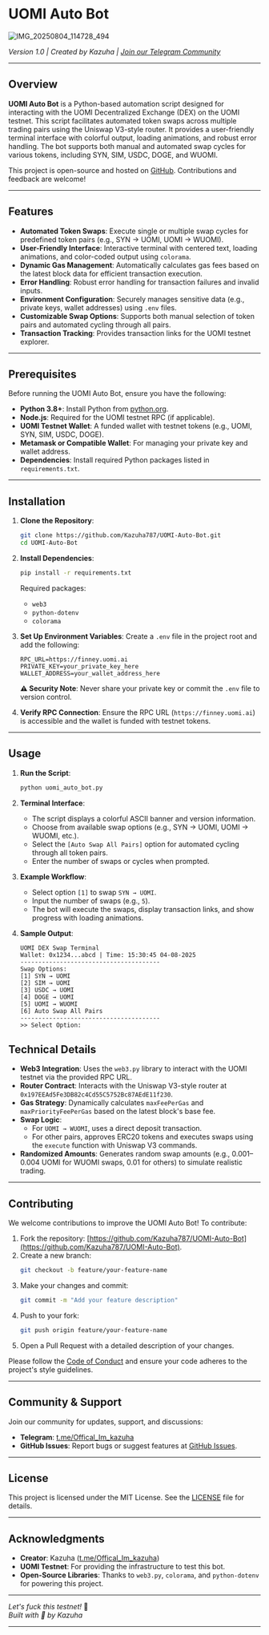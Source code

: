 # UOMI Auto Bot
![IMG_20250804_114728_494](https://github.com/user-attachments/assets/142425f7-0dd2-4335-863b-27942c0bf398)

*Version 1.0 | Created by Kazuha | [Join our Telegram Community](https://t.me/Offical_Im_kazuha)*

---

## Overview

**UOMI Auto Bot** is a Python-based automation script designed for interacting with the UOMI Decentralized Exchange (DEX) on the UOMI testnet. This script facilitates automated token swaps across multiple trading pairs using the Uniswap V3-style router. It provides a user-friendly terminal interface with colorful output, loading animations, and robust error handling. The bot supports both manual and automated swap cycles for various tokens, including SYN, SIM, USDC, DOGE, and WUOMI.

This project is open-source and hosted on [GitHub](https://github.com/Kazuha787/UOMI-Auto-Bot). Contributions and feedback are welcome!

---

## Features

- **Automated Token Swaps**: Execute single or multiple swap cycles for predefined token pairs (e.g., SYN → UOMI, UOMI → WUOMI).
- **User-Friendly Interface**: Interactive terminal with centered text, loading animations, and color-coded output using `colorama`.
- **Dynamic Gas Management**: Automatically calculates gas fees based on the latest block data for efficient transaction execution.
- **Error Handling**: Robust error handling for transaction failures and invalid inputs.
- **Environment Configuration**: Securely manages sensitive data (e.g., private keys, wallet addresses) using `.env` files.
- **Customizable Swap Options**: Supports both manual selection of token pairs and automated cycling through all pairs.
- **Transaction Tracking**: Provides transaction links for the UOMI testnet explorer.

---

## Prerequisites

Before running the UOMI Auto Bot, ensure you have the following:

- **Python 3.8+**: Install Python from [python.org](https://www.python.org/downloads/).
- **Node.js**: Required for the UOMI testnet RPC (if applicable).
- **UOMI Testnet Wallet**: A funded wallet with testnet tokens (e.g., UOMI, SYN, SIM, USDC, DOGE).
- **Metamask or Compatible Wallet**: For managing your private key and wallet address.
- **Dependencies**: Install required Python packages listed in `requirements.txt`.

---

## Installation

1. **Clone the Repository**:
   ```bash
   git clone https://github.com/Kazuha787/UOMI-Auto-Bot.git
   cd UOMI-Auto-Bot
   ```

2. **Install Dependencies**:
   ```bash
   pip install -r requirements.txt
   ```

   Required packages:
   - `web3`
   - `python-dotenv`
   - `colorama`

3. **Set Up Environment Variables**:
   Create a `.env` file in the project root and add the following:
   ```plaintext
   RPC_URL=https://finney.uomi.ai
   PRIVATE_KEY=your_private_key_here
   WALLET_ADDRESS=your_wallet_address_here
   ```

   **⚠️ Security Note**: Never share your private key or commit the `.env` file to version control.

4. **Verify RPC Connection**:
   Ensure the RPC URL (`https://finney.uomi.ai`) is accessible and the wallet is funded with testnet tokens.

---

## Usage

1. **Run the Script**:
   ```bash
   python uomi_auto_bot.py
   ```

2. **Terminal Interface**:
   - The script displays a colorful ASCII banner and version information.
   - Choose from available swap options (e.g., SYN → UOMI, UOMI → WUOMI, etc.).
   - Select the `[Auto Swap All Pairs]` option for automated cycling through all token pairs.
   - Enter the number of swaps or cycles when prompted.

3. **Example Workflow**:
   - Select option `[1]` to swap `SYN → UOMI`.
   - Input the number of swaps (e.g., `5`).
   - The bot will execute the swaps, display transaction links, and show progress with loading animations.

4. **Sample Output**:
   ```
   UOMI DEX Swap Terminal
   Wallet: 0x1234...abcd | Time: 15:30:45 04-08-2025
   ---------------------------------------
   Swap Options:
   [1] SYN → UOMI
   [2] SIM → UOMI
   [3] USDC → UOMI
   [4] DOGE → UOMI
   [5] UOMI → WUOMI
   [6] Auto Swap All Pairs
   ---------------------------------------
   >> Select Option: 
   ```

## Technical Details

- **Web3 Integration**: Uses the `web3.py` library to interact with the UOMI testnet via the provided RPC URL.
- **Router Contract**: Interacts with the Uniswap V3-style router at `0x197EEAd5Fe3DB82c4Cd55C5752Bc87AEdE11f230`.
- **Gas Strategy**: Dynamically calculates `maxFeePerGas` and `maxPriorityFeePerGas` based on the latest block's base fee.
- **Swap Logic**:
  - For `UOMI → WUOMI`, uses a direct deposit transaction.
  - For other pairs, approves ERC20 tokens and executes swaps using the `execute` function with Uniswap V3 commands.
- **Randomized Amounts**: Generates random swap amounts (e.g., 0.001–0.004 UOMI for WUOMI swaps, 0.01 for others) to simulate realistic trading.

---

## Contributing

We welcome contributions to improve the UOMI Auto Bot! To contribute:

1. Fork the repository: [https://github.com/Kazuha787/UOMI-Auto-Bot](https://github.com/Kazuha787/UOMI-Auto-Bot).
2. Create a new branch:
   ```bash
   git checkout -b feature/your-feature-name
   ```
3. Make your changes and commit:
   ```bash
   git commit -m "Add your feature description"
   ```
4. Push to your fork:
   ```bash
   git push origin feature/your-feature-name
   ```
5. Open a Pull Request with a detailed description of your changes.

Please follow the [Code of Conduct](CODE_OF_CONDUCT.md) and ensure your code adheres to the project's style guidelines.

---

## Community & Support

Join our community for updates, support, and discussions:
- **Telegram**: [t.me/Offical_Im_kazuha](https://t.me/Offical_Im_kazuha)
- **GitHub Issues**: Report bugs or suggest features at [GitHub Issues](https://github.com/Kazuha787/UOMI-Auto-Bot/issues).

---

## License

This project is licensed under the MIT License. See the [LICENSE](LICENSE) file for details.

---

## Acknowledgments

- **Creator**: Kazuha ([t.me/Offical_Im_kazuha](https://t.me/Offical_Im_kazuha))
- **UOMI Testnet**: For providing the infrastructure to test this bot.
- **Open-Source Libraries**: Thanks to `web3.py`, `colorama`, and `python-dotenv` for powering this project.

---

*Let's fuck this testnet!* 🚀  
*Built with 💪 by Kazuha*  

---
